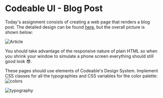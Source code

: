 # Codeable UI - Blog Post

Today's assignment consists of creating a web page that renders a blog post. The detailed design can be found [here](https://www.figma.com/file/bTvI0it8i6PWUgL4P8kb5B/?node-id=32%3A1158), but the overall picture is shown below:

![Article](https://lh3.googleusercontent.com/fife/AAWUweWLrSNn4jxgw1efpF9cQmWF08ndp0gpAEnhF1wfmg3JofjjBld3mWuoMVH_fJX7FoLjrTYEXarooHJcNxWWUzgujnBT4YpKdSpinoi2m62EgvWCwAYTkSRt8xvtrjEnmNd3IfyFebLkFA1BEz64y698_FS5dcMisXpfvRa5mUEQEWqTZKfyGWktkWqvK-spLxmYM1jEAOkBi5freODIlM5biGkemb31-tdPqWgebDmdGpzi7Jx33M64PzdCxky4MSGyupzIjaTJTN9tPbXYIzXGGF7J1mJqE2lxmCAQ0Ik8zuI1XfD6drEAO4Ua01TxQUThjQyj8ekeCggc7t-1Ew3dwUq1A9OKRQppj3WAGtJi1JQaoYbiH5Kn8wlSb5-Gq2SV7vx8K805PPFME4Av4mWUPxuUwgEEobArB6ZTBVqSoKVK9VDZtdSLS9I7_6y_p4-3afgX7r2O_sSuTPgBxRUTRNfYtMDCqz-Uaw3Bv1ZO56eeOG8b3B3OYqpMXYJ9QvvYKxjo-FpnTmLu_wub3MaUJKfgNinubZeaL2SSOoKlucwHrNSV6WsGsHmiSmRKOqWvfpM8S1iJp_-8Ld4TSOg9PNS37tLB51IfAxBO1V8cQAQkXruIAc5K5bSF3ydyW1cMo1ruZDexGDMmouzdxIYIB-vo2ZfZAiRaSARpVUIpjM0mY9OGRCELwL30eEYkQ0J5_3Ze76gSffjUWq9I_sjHkPnVSJTse9n0iICX5BskBpbga2gsQGIyy1shqcfHfuMP5cPZ177k0a9qegs2RuSNh1XYH7zPg_55CxFFc7jFVVBBNgA9gv3bt_N5FMwsP1bBagn_0JRuKMZUdyqCnSll0qPutof4N2P1jKyLfBuFESbHthvl_bBrJdkPY3h7EbBbUkm_-BoH419KIxAcjuiFLv6W_ji1OutlNDBzTwQXwQLKpb8h4YuijGUGosC9wN9Us6xVE3w7xHb6GjrJOiHD63LNPTertcfj9FOlL6ESifDP1CwCDR4dwNvC5aRrEAgMpjQ8bPPfbbob-nRoqwpw6ji426TcNrdhsQO8A8k02GBeUIH400TI7SrTN7Ipexjjs-8TD3naBbt_d9SiVc30grtqLjtCY_d2oU0ua00WMfrCdE4cIa8y5H8H59rsCTYRwXskCLw38MMOKwfB1ayXufSX0O-8YdPQ6ttudDWi0tKZ4zSiBWd4kLnBf_HAI2z2-ZCdhEovlx8AvR6TSjqJyexuhPdKujfscW6eQgLjs1uCpw4JAlcGCZb-jEtP41iLe6uWEpLWjo6IiqX3MwWdL1A4qQ2U_b8loAm9Mm1b=w3584-h2032)

You should take advantage of the responsive nature of plain HTML so when you shrink your window to simulate a phone screen everything should still good look 😎.

These pages should use elements of Codeable's Design System. Implement CSS classes for all the typographies and CSS variables for the color palette:
![colors](https://lh3.googleusercontent.com/fife/AAWUweXVTXxIsbWMjquoQMOJtL8n9MNaqFerNCldwRRIKBZYmgKzjVhvuLG7_7PWDocD9QoICHaVFTY2ev60VhdG8lgcy5P_Kj2MryLDOa6ohLiG0OLwunRxN8V29-KYzKn3347zXrqCuJi1Y9Vd4o7hArakVKmY3E90qCZm83oJQCRsi5PTXv33xOG0OKVY_zEnzwbJYsyBFHUSlsBnvb9-VAkC2caeW8GrS6ChT4HufK3Gkfa-5qNWsJSxdZx4loO7JqqjTtn3wizx4u_H2EMp9G939VudgaxoNmsQ32GsvSpBRD00rrWr6_QAKjUPJxsSmORs3AmfL93kj4GNaequafkMTLfJdIDuXmf_GSle25D6CFhmSLOO_gRa4pZWj0_YMC8p0PLQ9z99Rp9GvWXnXPLHxkXcyrWMcuVTSXh86iIwFpixvyfMedVl0i60GtSaqDPaBzbuPkmQYKxJahOw1xifc5ZnmUTKAneB0R3XTlQR6LlT8ipTJsG8KqjVyrCZVGjsF6CI03FXVW_vUlTyuUEjoRFRLuh-b1mUuNDNWE80gxC-ITnjp5V4YL0WA2X67raoyO0ADXf732q9Zy_Art2CLCTZoLl1JTG1lPd5uL95lsJisa0Yc92POqM5HVvf8Kt-ycft8dJm1I_A9pXSS369c_mdzArxYMrfZMExFH2H6Mm_kIH1opofNlyKNCssfcNZcj1pcgZ0nsF-PRbv6J8aRqh6F4wEHwDiVbFPZmF5ZydOBA6GcAprY9ripbVVsx9rmEEs5RawUHopCvpe8vhu3ILWqVVvYAAGyZEaJ5cGBp8sg304nCZSIf1PAZAxQa9AeOTYDnFFK7F9ROAGxoV5a6PREZxI5mf6CobMXacbDh2KHj-aI-bqDjxyGRaGC053F_a2tj1vEIKwCZ_CsvqDB20oB4JxkKjNN1uVWz6sLRQRck71cVVqAmOWqseK5jNMQGxM1W12MBi9KiL4eLJ9Ppz1UxijKFM1mb8LI51zEoqxy93cOv77dRhiZ_xL76ffDiJazytOnu8liTpGTeKyI6XXcd50ERGuk6v7YcYF49xLuHKW30t6CVBOdqFqKMx18DIUWaJh9WbeeQKFtgSazBmGpSOo5AYofz47h-eAc2c8LWJU4Wu5DAhIv_cnKPF2vZ45uPHdd9vOlf0hIit4gAQyb9Iq_iYmoVGjGOLUzMTATdl0ggcKy1-VyzErbfe9JeLHPVWKBAowTdJZXFqxZ0bVPVQ9qYf2MBicvLcQQrHLrTA0sgSz-73MhrywRURr-RyROwbytqh8KcUk-rLb4oVS_o7EEMjIBBGt9yL1=w2692-h2032)

![typography](https://lh3.googleusercontent.com/fife/AAWUweVHjAJa8Pn9HJHr-_xVRb3bL5fApLXPIqIKzADAsIUDWNsUSTXmEmcVZpQQzkCwgnnGsDjSv7vgkiuo7F8YnoYjbF2eC0DCrSPLu89XW-yTIobIXMf-MovWHrjbwTA6Uvq4m7_wakRDgbhvn5031HHal2SGpwGAI9ZajxVzI4aqlTmqwrtgoTMkocez16od_GMOOjSb_n-1ZyNhrVYer1KotzUhlcntXgEpgHXIgiBL1IEDsUJivqQ3wBE6NHV7-cz_ElpvN81oMDWpodzDoU6rE-RDpEtey8oPjJONQpZhgI-ypjTVddf1HQtG2AQGZGqgBhAYReTvYJXgBixqPPE0mzCpQpiXe4tkasRR8XR6MH37ZarZDiuGT2OE9JOTatWp1jPmRPSZOMPkn1Jk3p1YmJXlOF1aZ3yRpwhRyWypmRPIGEJ0Zhj3Fdl5Bdv-zGEIINpuKy5IrE8S-RiWPMBKKRo6zX97cdaJQXI1-Od1buqkEWbkkmQiwWtntL7Cgv99LffVbOYiHgzxKp4Hr6lrWsRTr89YWx7zCzArXTRf8Ik93mdQwRKeh0l0tUIVM7OSGiY3T9fhufiFFbIS8wlCwjH2XeI-bQRzw9TwVb3-lIJueHOw5agpD2zOsCW_2LEi6Kg6PtRBnPlLjL4V1GfvhuWO7fDAUGQFNh0gfJOO4CK5xm9UYXz7is_qrVdMich8CNQNNhkQI5gECU4J_IBzuAUQ90kMRwOEpDVNkJh8t4CzMOBMo1TE4OxBJLtL9O6tnyPxi4uqK4GgOUDjK2OW3PEa7YTYlY3ryowFbceScJOQPRgyo2d8oHGb-NXWI9X5U3kYw6oYsHjM_AKfPYQ2Ey0JVwN35FePXdSLTl5IySV1AB_RQj-lczqn2FqYHSqNDug0SBPEXC8IP2u81HTTOhFhsoXIr923VSXCZaEa-ItrTTm3IQlQu_TEDCGtGNZACncDq9bPdD6WgIJqeTN6kWZ3JIKwmKZhCwt8FIu28qr9CvF_KuQnSfj5QhsY8c2n1BoGGXevCy4TdKxY8-pUTfgVz142M4SDbM_eFC93t3IaBnBP0PFAkGtmgdHQC7L5kpNYDm49OSQMYNkYTFdlO-oXsrwbjE0ip3-F17V_3_bZ9GQC6uCwqA7AXtkIN4YKjpYP98Yn_igG6FbH3E9gH0d6g9U-b9e4oxeuSdHuDX3RbPYEaDfMa_Vp6kS-efRKvDM62M9TvzDJGyoOZP-jWpN52RXrG0UI1UxsNYZ5tzNPwnOHOv3rYeL1zC2dzCB8I00xGDfuPx_SlvBKM2S4W7rZ2856_VHy8sUQVIxU=w2692-h2032)